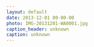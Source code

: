 ```yaml
---
layout: default
date: 2013-12-01 00-00-00
photo: IMG-20131201-WA0001.jpg
caption_header: unknown
caption: unknown
---
```

